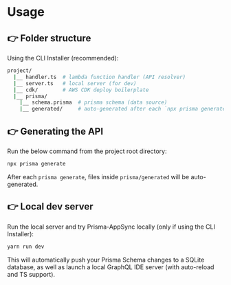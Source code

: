 # Usage

## 👉 Folder structure

Using the CLI Installer (recommended):

```bash
project/
  |__ handler.ts  # lambda function handler (API resolver)
  |__ server.ts   # local server (for dev)
  |__ cdk/        # AWS CDK deploy boilerplate
  |__ prisma/
    |__ schema.prisma  # prisma schema (data source)
    |__ generated/     # auto-generated after each `npx prisma generate`
```

## 👉 Generating the API

Run the below command from the project root directory:

```bash
npx prisma generate
```

After each `prisma generate`, files inside `prisma/generated` will be auto-generated.

## 👉 Local dev server

Run the local server and try Prisma-AppSync locally (only if using the CLI Installer):

```bash
yarn run dev
```

This will automatically push your Prisma Schema changes to a SQLite database, as well as launch a local GraphQL IDE server (with auto-reload and TS support).
